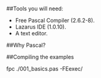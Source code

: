 #

##Tools you will need:

- Free Pascal Compiler (2.6.2-8).
- Lazarus IDE (1.0.10).
- A text editor.

##Why Pascal?

##Compiling the examples

fpc ./001_basics.pas -FEexec/



